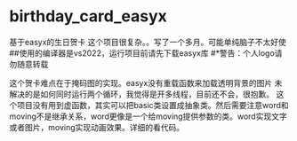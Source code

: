 # birthday_card_easyx
基于easyx的生日贺卡
这个项目很复杂。。写了一个多月。可能单纯脑子不太好使
##使用的编译器是vs2022，运行项目前请先下载easyx库
#*警告：个人logo请勿随意转载

这个贺卡难点在于掩码图的实现。easyx没有重载函数来加载透明背景的图片
未解决的是如何同时运行两个循环，我觉得是开多线程，目前还不会，很抱歉。
这个项目没有用到虚函数，其实可以把basic类设置成抽象类。然后需要注意word和moving不是继承关系，word更像是一个给moving提供参数的类。word实现文字或者图片，moving实现动画效果。详细的看代码。
